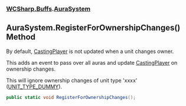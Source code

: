 ### [WCSharp.Buffs](WCSharp.Buffs.md 'WCSharp.Buffs').[AuraSystem](WCSharp.Buffs.AuraSystem.md 'WCSharp.Buffs.AuraSystem')

## AuraSystem.RegisterForOwnershipChanges() Method

By default, [CastingPlayer](WCSharp.Buffs.IAura.CastingPlayer.md 'WCSharp.Buffs.IAura.CastingPlayer') is not updated when a unit changes owner.  
  
This adds an event to pass over all auras and update [CastingPlayer](WCSharp.Buffs.IAura.CastingPlayer.md 'WCSharp.Buffs.IAura.CastingPlayer') on ownership changes.  
  
This will ignore ownership changes of unit type 'xxxx' ([UNIT_TYPE_DUMMY](../WCSharp.Dummies/WCSharp.Dummies.DummySystem.UNIT_TYPE_DUMMY.md 'WCSharp.Dummies.DummySystem.UNIT_TYPE_DUMMY')).

```csharp
public static void RegisterForOwnershipChanges();
```